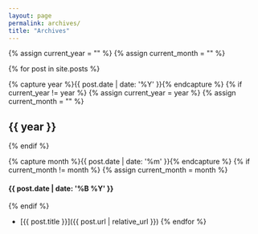 ```yaml
---
layout: page
permalink: archives/
title: "Archives"
---
```


<!-- http://alanwsmith.com/jekyll-liquid-date-formatting-examples -->

{% assign current_year = "" %}
{% assign current_month = "" %}

{% for post in site.posts %}

  {% capture year %}{{ post.date | date: '%Y' }}{% endcapture %}
  {% if current_year != year %}
    {% assign current_year = year %}
    {% assign current_month = "" %}
## {{ year }}
  {% endif %}

  {% capture month %}{{ post.date | date: '%m' }}{% endcapture %}
  {% if current_month != month %}
    {% assign current_month = month %}
#### {{ post.date | date: '%B %Y' }}
  {% endif %}

* [{{ post.title }}]({{ post.url | relative_url }})
{% endfor %}
